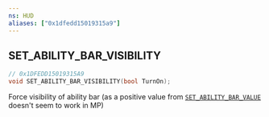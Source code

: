 ```yaml
---
ns: HUD
aliases: ["0x1dfedd15019315a9"]
---
```

## SET_ABILITY_BAR_VISIBILITY

```c
// 0x1DFEDD15019315A9
void SET_ABILITY_BAR_VISIBILITY(bool TurnOn);
```

Force visibility of ability bar (as a positive value from [`SET_ABILITY_BAR_VALUE`](#_0x9969599CCFF5D85E) doesn't seem to work in MP)

